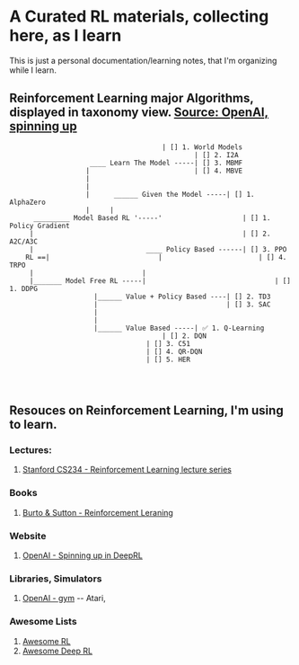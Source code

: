 # A Curated RL materials, collecting here, as I learn
This is just a personal documentation/learning notes, that I'm organizing while I learn.



## Reinforcement Learning major Algorithms, displayed in taxonomy view. [Source: OpenAI, spinning up](https://spinningup.openai.com/en/latest/spinningup/rl_intro2.html)

```
						              | [] 1. World Models
			                	              | [] 2. I2A
				    ____ Learn The Model -----| [] 3. MBMF
				   |                          | [] 4. MBVE
				   |
				   |
				   |      ______ Given the Model -----| [] 1. AlphaZero
				   |     |
	  _________ Model Based RL '-----'                    | [] 1. Policy Gradient
	 |                                                    | [] 2. A2C/A3C
	 |                            ____ Policy Based ------| [] 3. PPO
    RL ==|                           |                        | [] 4. TRPO
	 |                           |
	 |_______ Model Free RL -----|                                | [] 1. DDPG
				     |______ Value + Policy Based ----| [] 2. TD3
				     |                                | [] 3. SAC
				     |
				     |
				     |______ Value Based -----| ✅ 1. Q-Learning
						              | [] 2. DQN
							      | [] 3. C51
							      | [] 4. QR-DQN
							      | [] 5. HER
				       
				       
				       
```

## Resouces on Reinforcement Learning, I'm using to learn.

### Lectures:
1. [Stanford CS234 - Reinforcement Learning lecture series](https://www.youtube.com/playlist?list=PLoROMvodv4rOSOPzutgyCTapiGlY2Nd8u)

### Books
1. [Burto & Sutton - Reinforcement Leraning](https://www.andrew.cmu.edu/course/10-703/textbook/BartoSutton.pdf)

### Website
1. [OpenAI - Spinning up in DeepRL](https://spinningup.openai.com/en/latest/)

### Libraries, Simulators
1. [OpenAI - gym](https://www.gymlibrary.ml/) -- Atari, 


### Awesome Lists
1. [Awesome RL](https://github.com/aikorea/awesome-rl)
2. [Awesome Deep RL](https://github.com/kengz/awesome-deep-rl)
